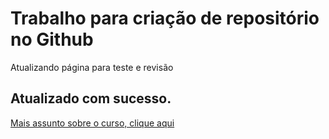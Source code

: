 # Trabalho para criação de repositório no Github 

Atualizando página para teste e revisão

## Atualizado com sucesso.
[Mais assunto sobre o curso, clique aqui](www.dio.me)
